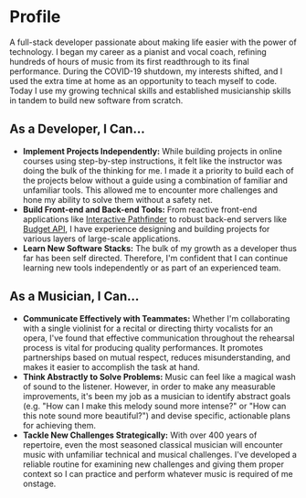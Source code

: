 # Profile

A full-stack developer passionate about making life easier with the power of technology.
I began my career as a pianist and vocal coach, refining hundreds of hours of music from its first readthrough to its final performance.
During the COVID-19 shutdown, my interests shifted, and I used the extra time at home as an opportunity to teach myself to code.
Today I use my growing technical skills and established musicianship skills in tandem to build new software from scratch.

## As a Developer, I Can...

- **Implement Projects Independently:** While building projects in online courses using step-by-step instructions, it felt like the instructor was doing the bulk of the thinking for me. I made it a priority to build each of the projects below without a guide using a combination of familiar and unfamiliar tools. This allowed me to encounter more challenges and hone my ability to solve them without a safety net.
- **Build Front-end and Back-end Tools:** From reactive front-end applications like [Interactive Pathfinder](https://github.com/shanemcfadden/interactive-pathfinder) to robust back-end servers like [Budget API](https://github.com/shanemcfadden/budget-api), I have experience designing and building projects for various layers of large-scale applications.
- **Learn New Software Stacks:** The bulk of my growth as a developer thus far has been self directed. Therefore, I'm confident that I can continue learning new tools independently or as part of an experienced team.

## As a Musician, I Can...

- **Communicate Effectively with Teammates:** Whether I'm collaborating with a single violinist for a recital or directing thirty vocalists for an opera, I've found that effective communication throughout the rehearsal process is vital for producing quality performances. It promotes partnerships based on mutual respect, reduces misunderstanding, and makes it easier to accomplish the task at hand.
- **Think Abstractly to Solve Problems:** Music can feel like a magical wash of sound to the listener. However, in order to make any measurable improvements, it's been my job as a musician to identify abstract goals (e.g. "How can I make this melody sound more intense?" or "How can this note sound more beautiful?") and devise specific, actionable plans for achieving them.
- **Tackle New Challenges Strategically:** With over 400 years of repertoire, even the most seasoned classical musician will encounter music with unfamiliar technical and musical challenges. I've developed a reliable routine for examining new challenges and giving them proper context so I can practice and perform whatever music is required of me onstage.
